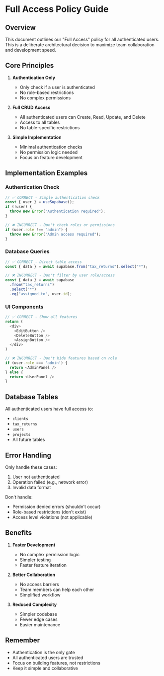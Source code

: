 # Full Access Policy Guide

## Overview

This document outlines our "Full Access" policy for all authenticated users. This is a deliberate architectural decision to maximize team collaboration and development speed.

## Core Principles

1. **Authentication Only**

   - Only check if a user is authenticated
   - No role-based restrictions
   - No complex permissions

2. **Full CRUD Access**

   - All authenticated users can Create, Read, Update, and Delete
   - Access to all tables
   - No table-specific restrictions

3. **Simple Implementation**
   - Minimal authentication checks
   - No permission logic needed
   - Focus on feature development

## Implementation Examples

### Authentication Check

```typescript
// ✅ CORRECT - Simple authentication check
const { user } = useSupabase();
if (!user) {
  throw new Error("Authentication required");
}

// ❌ INCORRECT - Don't check roles or permissions
if (user.role !== "admin") {
  throw new Error("Admin access required");
}
```

### Database Queries

```typescript
// ✅ CORRECT - Direct table access
const { data } = await supabase.from("tax_returns").select("*");

// ❌ INCORRECT - Don't filter by user role/access
const { data } = await supabase
  .from("tax_returns")
  .select("*")
  .eq("assigned_to", user.id);
```

### UI Components

```typescript
// ✅ CORRECT - Show all features
return (
  <div>
    <EditButton />
    <DeleteButton />
    <AssignButton />
  </div>
)

// ❌ INCORRECT - Don't hide features based on role
if (user.role === 'admin') {
  return <AdminPanel />
} else {
  return <UserPanel />
}
```

## Database Tables

All authenticated users have full access to:

- `clients`
- `tax_returns`
- `users`
- `projects`
- All future tables

## Error Handling

Only handle these cases:

1. User not authenticated
2. Operation failed (e.g., network error)
3. Invalid data format

Don't handle:

- Permission denied errors (shouldn't occur)
- Role-based restrictions (don't exist)
- Access level violations (not applicable)

## Benefits

1. **Faster Development**

   - No complex permission logic
   - Simpler testing
   - Faster feature iteration

2. **Better Collaboration**

   - No access barriers
   - Team members can help each other
   - Simplified workflow

3. **Reduced Complexity**
   - Simpler codebase
   - Fewer edge cases
   - Easier maintenance

## Remember

- Authentication is the only gate
- All authenticated users are trusted
- Focus on building features, not restrictions
- Keep it simple and collaborative
